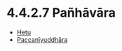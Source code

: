 

# 4.4.2.7 Pañhāvāra

* [Hetu](4.4.2.7/Hetu.md)
* [Paccanīyuddhāra](4.4.2.7/Paccaniyuddhara.md)



